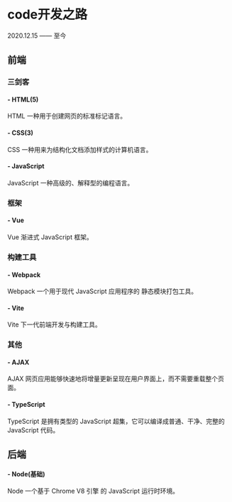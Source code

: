 # code开发之路

2020.12.15 —— 至今

## 前端

### 三剑客

#### - HTML(5)

HTML 一种用于创建网页的标准标记语言。

#### - CSS(3)

CSS 一种用来为结构化文档添加样式的计算机语言。

#### - JavaScript

JavaScript 一种高级的、解释型的编程语言。

### 框架

#### - Vue

Vue 渐进式 JavaScript 框架。

### 构建工具

#### - Webpack

Webpack 一个用于现代 JavaScript 应用程序的 静态模块打包工具。

#### - Vite

Vite 下一代前端开发与构建工具。

### 其他

#### - AJAX

AJAX 网页应用能够快速地将增量更新呈现在用户界面上，而不需要重载整个页面。

#### - TypeScript

TypeScript 是拥有类型的 JavaScript 超集，它可以编译成普通、干净、完整的 JavaScript 代码。

## 后端

#### - Node(基础)

Node 一个基于 Chrome V8 引擎 的 JavaScript 运行时环境。
